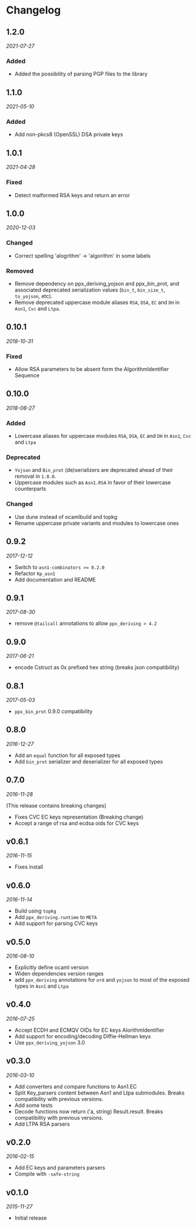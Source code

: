 # Changelog

## 1.2.0

*2021-07-27*

### Added

- Added the possibility of parsing PGP files to the library

## 1.1.0

*2021-05-10*

### Added

- Add non-pkcs8 (OpenSSL) DSA private keys

## 1.0.1

*2021-04-28*

### Fixed

- Detect malformed RSA keys and return an error

## 1.0.0

*2020-12-03*

### Changed

- Correct spelling 'alogrithm' -> 'algorithm' in some labels

### Removed

- Remove dependency on ppx_deriving_yojson and ppx_bin_prot, and associated deprecated
  serialization values (`bin_t`, `bin_size_t`, `to_yojson`, etc).
- Remove deprecated uppercase module aliases `RSA`, `DSA`, `EC` and `DH` in `Asn1`, `Cvc`
  and `Ltpa`.

## 0.10.1

*2018-10-31*

### Fixed

- Allow RSA parameters to be absent form the AlgorithmIdentifier Sequence

## 0.10.0

*2018-08-27*

### Added

- Lowercase aliases for uppercase modules `RSA`, `DSA`, `EC` and `DH` in `Asn1`, `Cvc` and `Ltpa`

### Deprecated

- `Yojson` and `Bin_prot` (de)serializers are deprecated ahead of their removal in `1.0.0`.
- Uppercase modules such as `Asn1.RSA` in favor of their lowercase counterparts

### Changed

- Use dune instead of ocamlbuild and topkg
- Rename uppercase private variants and modules to lowercase ones

## 0.9.2

*2017-12-12*

- Switch to `asn1-combinators >= 0.2.0`
- Refactor `Kp_asn1`
- Add documentation and README

## 0.9.1

*2017-08-30*

- remove `@tailcall` annotations to allow `ppx_deriving > 4.2`

## 0.9.0

*2017-06-21*

- encode Cstruct as 0x prefixed hex string (breaks json compatibility)

## 0.8.1

*2017-05-03*

- `ppx_bin_prot` 0.9.0 compatibility

## 0.8.0

*2016-12-27*

- Add an `equal` function for all exposed types
- Add `bin_prot` serializer and deserializer for all exposed types

## 0.7.0

*2016-11-28*

(This release contains breaking changes)

- Fixes CVC EC keys representation (Breaking change)
- Accept a range of rsa and ecdsa oids for CVC keys

## v0.6.1

*2016-11-15*

- Fixes install


## v0.6.0

*2016-11-14*

- Build using `topkg`
- Add `ppx_deriving.runtime` to `META`
- Add support for parsing CVC keys

## v0.5.0

*2016-08-10*

- Explicitly define ocaml version
- Widen dependencies version ranges
- add `ppx_deriving` annotations for `ord` and `yojson` to most of the exposed types in `Asn1` and `Ltpa`

## v0.4.0

*2016-07-25*

- Accept ECDH and ECMQV OIDs for EC keys AlorithmIdentifier
- Add support for encoding/decoding Diffie-Hellman keys
- Use `ppx_deriving_yojson` 3.0

## v0.3.0

*2016-03-10*

- Add converters and compare functions to Asn1.EC
- Split Key_parsers content between Asn1 and Ltpa submodules.
  Breaks compatibility with previous versions.
- Add some tests
- Decode functions now return ('a, string) Result.result.
  Breaks compatibility with previous versions.
- Add LTPA RSA parsers

## v0.2.0

*2016-02-15*

- Add EC keys and parameters parsers
- Compile with `-safe-string`

## v0.1.0

*2015-11-27*

- Initial release
